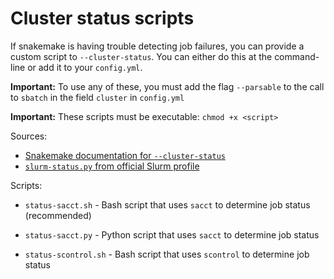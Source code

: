 # Cluster status scripts

If snakemake is having trouble detecting job failures, you can provide a custom
script to `--cluster-status`. You can either do this at the command-line or add
it to your `config.yml`.

**Important:** To use any of these, you must add the flag `--parsable` to the
call to `sbatch` in the field `cluster` in `config.yml`

**Important:** These scripts must be executable: `chmod +x <script>`

Sources:

* [Snakemake documentation for `--cluster-status`](https://snakemake.readthedocs.io/en/stable/tutorial/additional_features.html#using-cluster-status)
* [`slurm-status.py` from official Slurm profile](https://github.com/Snakemake-Profiles/slurm/blob/master/%7B%7Bcookiecutter.profile_name%7D%7D/slurm-status.py)

Scripts:

* `status-sacct.sh` - Bash script that uses `sacct` to determine job status
  (recommended)

* `status-sacct.py` - Python script that uses `sacct` to determine job status

* `status-scontrol.sh` - Bash script that uses `scontrol` to determine job
  status
